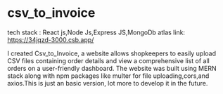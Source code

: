 # csv_to_invoice
tech stack : React js,Node Js,Express JS,MongoDb atlas
link: https://34jqzd-3000.csb.app/

I created Csv_to_Invoice, a website allows shopkeepers to easily upload CSV files containing order details and view a comprehensive list of all orders on a user-friendly dashboard. The website was built using MERN stack along with npm packages like multer for file uploading,cors,and axios.This is just an basic version, lot more to develop it in the future.
